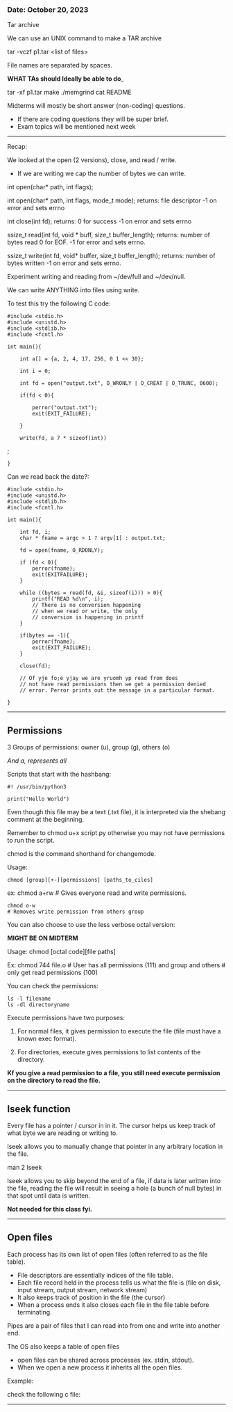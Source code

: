 ### Date: October 20, 2023

Tar archive

We can use an UNIX command to make a TAR archive

tar -vczf p1.tar \<list of files\>

File names are separated by spaces.

__WHAT TAs should Ideally be able to do___

tar -xf p1.tar
make
./memgrind
cat README

Midterms will mostly be short answer (non-coding) questions.
- If there are coding questions they will be super brief.
- Exam topics will be mentioned next week

---

Recap:

We looked at the open (2 versions), close, and read / write.

- If we are writing we cap the number of bytes we can write.


int open(char* path, int flags);


int open(char* path, int flags, mode_t mode);
    returns:
        file descriptor
        -1 on error and sets errno


int close(int fd);
    returns:
        0 for success
        -1 on error and sets errno

ssize_t read(int fd, void * buff, size_t buffer_length);
    returns: number of bytes read
        0 for EOF.
        -1 for error and sets errno.

ssize_t write(int fd, void* buffer, size_t buffer_length);
    returns: number of bytes written
        -1 on error and sets errno.

Experiment writing and reading from ~/dev/full and ~/dev/null.

We can write ANYTHING into files using write.

To test this try the following C code:

    #include <stdio.h>
    #include <unistd.h>
    #include <stdlib.h>
    #include <fcntl.h>

    int main(){

        int a[] = {a, 2, 4, 17, 256, 0 1 << 30};

        int i = 0;

        int fd = open("output.txt", O_WRONLY | O_CREAT | O_TRUNC, 0600);

        if(fd < 0){

            perror("output.txt");
            exit(EXIT_FAILURE);

        }

        write(fd, a 7 * sizeof(int))
;



    }

Can we read back the date?:

    #include <stdio.h>
    #include <unistd.h>
    #include <stdlib.h>
    #include <fcntl.h>

    int main(){

        int fd, i;
        char * fname = argc > 1 ? argv[1] : output.txt;

        fd = open(fname, O_RDONLY);

        if (fd < 0){
            perror(fname);
            exit(EXITFAILURE);
        }

        while ((bytes = read(fd, &i, sizeof(i))) > 0){
            printf("READ %d\n", i);
            // There is no conversion happening
            // when we read or write, the only
            // conversion is happening in printf
        }

        if(bytes == -1){
            perror(fname);
            exit(EXIT_FAILURE);
        }

        close(fd);

        // Of yje fo;e yjay we are yruomh yp read from does
        // not have read permissions then we get a permission denied
        // error. Perror prints out the message in a particular format.

    }

---

## Permissions

3 Groups of permissions: owner (u), group (g), others (o)

*And a, represents all*

Scripts that start with the hashbang:

    #! /usr/bin/python3

    print("Hello World")

Even though this file may be a text (.txt file),
it is interpreted via the shebang comment at the beginning.

Remember to chmod u+x script.py otherwise you may
not have permissions to run the script.

chmod is the command shorthand for changemode. 

Usage:

    chmod [group][+-][permissions] [paths_to_ciles]

ex:
    chmod a+rw
    # Gives everyone read and write permissions.

    chmod o-w
    # Removes write permission from others group

You can also choose to use the less verbose octal version:

**MIGHT BE ON MIDTERM**

Usage: chmod [octal code][file paths]

Ex:
    chmod 744 file.o
    # User has all permissions (111) and group and others
    # only get read permissions (100)

You can check the permissions:

    ls -l filename
    ls -dl directoryname

Execute permissions have two purposes:

1) For normal files, it gives permission to execute the file (file must have
   a known exec format).

2) For directories, execute gives permissions to list contents of the directory. 

**Kf you give a read permission to a file, you still need execute permission on the directory to read the file.**

---

## lseek function

Every file has a pointer / cursor in in it. The cursor helps us keep track
of what byte we are reading or writing to.

lseek allows you to manually change that pointer in any arbitrary location
in the file.

man 2 lseek

lseek allows you to skip beyond the end of a file, if data is later written
into the file, reading the file will result in seeing a hole (a bunch of null
bytes) in that spot until data is written.

**Not needed for this class fyi.**

---

## Open files

Each process has its own list of open files (often referred to as the file table).

- File descriptors are essentially indices of the file table.
- Each file record held in the process tells us what the file is
  (file on disk, input stream, output stream, network stream)
- It also keeps track of position in the file (the cursor)
- When a process ends it also closes each file in the file table
  before terminating.

Pipes are a pair of files that I can read into from one and write
into another end.

The OS also keeps a table of open files

- open files can be shared across processes (ex. stdin, stdout).
- When we open a new process it inherits all the open files.

Example: 

check the following c file:


---
